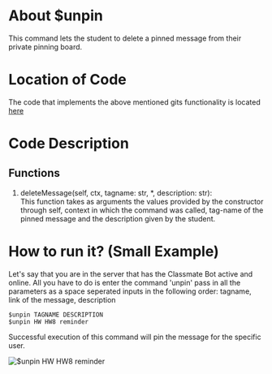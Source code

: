 # About $unpin
This command lets the student to delete a pinned message from their private pinning board.

# Location of Code
The code that implements the above mentioned gits functionality is located [here](https://github.com/War-Keeper/ClassMateBot/blob/main/cogs/pinning.py)

# Code Description
## Functions
1. deleteMessage(self, ctx, tagname: str, *, description: str): <br>
This function takes as arguments the values provided by the constructor through self, context in which the command was called, tag-name of the pinned message and the description given by the student.

# How to run it? (Small Example)
Let's say that you are in the server that has the Classmate Bot active and online. All you have to do is 
enter the command 'unpin' pass in all the parameters as a space seperated inputs in the following order:
tagname, link of the message, description
```
$unpin TAGNAME DESCRIPTION
$unpin HW HW8 reminder
```
Successful execution of this command will pin the message for the specific user.

![$unpin HW HW8 reminder](https://github.com/War-Keeper/ClassMateBot/blob/main/data/media/unpin.gif)
